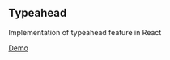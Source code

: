 ## Typeahead

Implementation of typeahead feature in React

[Demo](https://swidjaja.github.io/Typeahead/)
